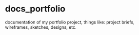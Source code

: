 # docs_portfolio
documentation of my portfolio project, things like: project briefs, wireframes, sketches, designs, etc.
